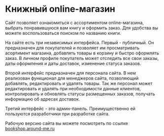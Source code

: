 # Книжный online-магазин

Сайт позволяет ознакомиться с ассортиментом online-магазина, выбрать понравившуюся вам книгу и оформить заказ. Для удобства вы можете воспользоваться поиском по названию книги.

На сайте есть три независимых интерфейса. Первый - публичный. Он предназначен для покупателей и позволяет им просматривать асортимент магазина, добавлять товары в корзину и быстро оформлять заказ. В личном профиле покупатель может отследить все свои заказы, даты оформления и даты доставок, изменение статуса заказов.

Второй интерфейс предназначен для персонала сайта. В нем реализован функционал для менеджеров сайта, позволяющий добавлять, редактировать и удалять товары. Так же персонал может редактировать и удалять при необходимости данные клиентов, контролировать и обновлять статусы размещенных заказов, получать информацию об адресах доставок.

Третий интерфейс - это админ-панель. Преимущественно ей пользуются разработчики при разработке сайта.

Рабочую версию сайта вы можете посмотреть по ссылке [bookshop.around-me.ru](http://bookshop.around-me.ru/)

